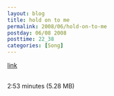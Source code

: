 ```yaml
---
layout: blog
title: hold on to me
permalink: 2008/06/hold-on-to-me
postday: 06/08 2008
posttime: 22_38
categories: [Song]
---
```


<a href="http://kristeraxel.com/media/vault/hold_on_to_me.mp3">link</a>

<br />2:53 minutes (5.28 MB)
